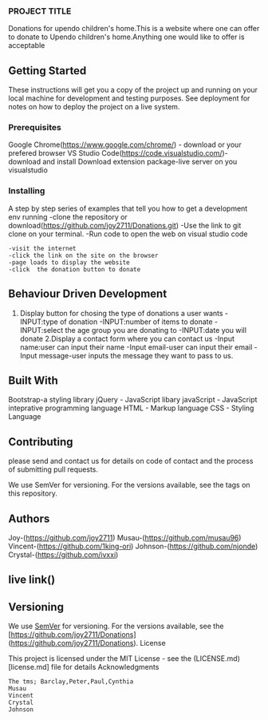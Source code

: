 ### PROJECT TITLE
Donations for upendo children's home.This is a website where one can offer to donate to Upendo children's home.Anything one would like to offer is acceptable
## Getting Started

These instructions will get you a copy of the project up and running on your local machine for development and testing purposes. See deployment for notes on how to deploy the project on a live system.

### Prerequisites

Google Chrome(https://www.google.com/chrome/) - download or your prefered browser
VS Studio Code(https://code.visualstudio.com/)-download and install
Download extension package-live server on you visualstudio


### Installing

A step by step series of examples that tell you how to get a development env running
-clone the repository or download(https://github.com/joy2711/Donations.git)
-Use the link to git clone on your terminal.
-Run code to open the web on visual studio code 
```
-visit the internet
-click the link on the site on the browser
-page loads to display the website
-click  the donation button to donate
```
## Behaviour Driven Development
1. Display button for chosing the type of donations a user wants
 -INPUT:type of donation
 -INPUT:number of items to donate
 -INPUT:select the age group you are donating to
 -INPUT:date you will donate
2.Display a contact form where you  can contact us
 -Input name:user can input their name
 -Input email-user can input their email 
 -Input message-user inputs the message they want to pass to us.
## Built With

    
Bootstrap-a styling library
jQuery - JavaScript libary
javaScript - JavaScript inteprative programming language
HTML - Markup language
CSS - Styling Language

## Contributing

please send and contact us for details on code of contact and the process of submitting pull requests. 

We use SemVer for versioning. For the versions available, see the tags on this repository.
## Authors

Joy-(https://github.com/joy2711)
Musau-(https://github.com/musau96)
Vincent-(https://github.com/1king-ori)
Johnson-(https://github.com/njonde)
Crystal-(https://github.com/ivxxi)
## live link()

## Versioning

We use [SemVer](http://semver.org/) for versioning. For the versions available, see the [https://github.com/joy2711/Donations] (https://github.com/joy2711/Donations). 
License

This project is licensed under the MIT License - see the (LICENSE.md)[license.md] file for details
Acknowledgments

    The tms; Barclay,Peter,Paul,Cynthia
    Musau
    Vincent
    Crystal
    Johnson
